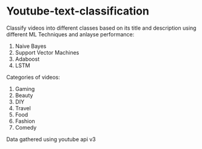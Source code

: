 # Youtube-text-classification

Classify videos into different classes based on its title and description using different ML Techniques and anlayse performance:
1. Naive Bayes
2. Support Vector Machines
3. Adaboost
4. LSTM

Categories of videos:
1. Gaming
2. Beauty
3. DIY
4. Travel
5. Food
6. Fashion
7. Comedy

Data gathered using youtube api v3
